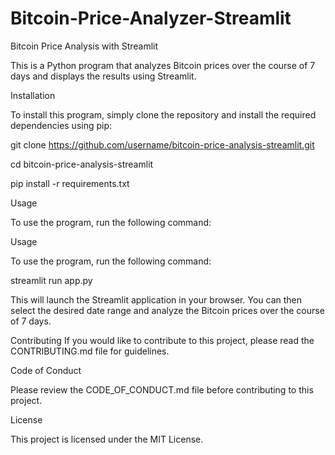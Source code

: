 # Bitcoin-Price-Analyzer-Streamlit
Bitcoin Price Analysis with Streamlit

This is a Python program that analyzes Bitcoin prices over the course of 7 days and displays the results using Streamlit.

Installation

To install this program, simply clone the repository and install the required dependencies using pip:

git clone https://github.com/username/bitcoin-price-analysis-streamlit.git

cd bitcoin-price-analysis-streamlit

pip install -r requirements.txt

Usage

To use the program, run the following command:

Usage

To use the program, run the following command:

streamlit run app.py

This will launch the Streamlit application in your browser. You can then select the desired date range and analyze the Bitcoin prices over the course of 7 days.


Contributing
If you would like to contribute to this project, please read the CONTRIBUTING.md file for guidelines.


Code of Conduct

Please review the CODE_OF_CONDUCT.md file before contributing to this project.

License

This project is licensed under the MIT License.

